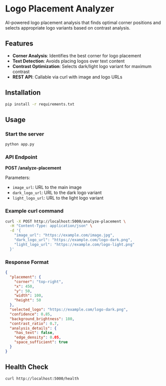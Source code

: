 # Logo Placement Analyzer

AI-powered logo placement analysis that finds optimal corner positions and selects appropriate logo variants based on contrast analysis.

## Features

- **Corner Analysis**: Identifies the best corner for logo placement
- **Text Detection**: Avoids placing logos over text content
- **Contrast Optimization**: Selects dark/light logo variant for maximum contrast
- **REST API**: Callable via curl with image and logo URLs

## Installation

```bash
pip install -r requirements.txt
```

## Usage

### Start the server
```bash
python app.py
```

### API Endpoint

**POST /analyze-placement**

Parameters:
- `image_url`: URL to the main image
- `dark_logo_url`: URL to the dark logo variant
- `light_logo_url`: URL to the light logo variant

### Example curl command

```bash
curl -X POST http://localhost:5000/analyze-placement \
  -H "Content-Type: application/json" \
  -d '{
    "image_url": "https://example.com/image.jpg",
    "dark_logo_url": "https://example.com/logo-dark.png",
    "light_logo_url": "https://example.com/logo-light.png"
  }'
```

### Response Format

```json
{
  "placement": {
    "corner": "top-right",
    "x": 450,
    "y": 50,
    "width": 100,
    "height": 50
  },
  "selected_logo": "https://example.com/logo-dark.png",
  "confidence": 0.85,
  "background_brightness": 180,
  "contrast_ratio": 0.7,
  "analysis_details": {
    "has_text": false,
    "edge_density": 0.05,
    "space_sufficient": true
  }
}
```

## Health Check

```bash
curl http://localhost:5000/health
```